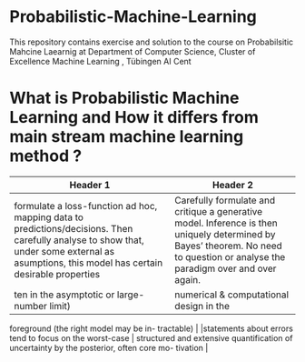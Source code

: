 # Probabilistic-Machine-Learning
This repository contains exercise and solution to the course on Probabilsitic Mahcine Laearnig at  Department of Computer Science, Cluster of Excellence Machine Learning
, Tübingen AI Cent

# What is Probabilistic Machine Learning and How it differs from main stream machine learning method ?
| Header 1 | Header 2 |
|---|---|
|formulate a loss-function ad hoc, mapping data to predictions/decisions. Then carefully analyse to show that, under some external as asumptions, this model has certain desirable properties| Carefully formulate and critique a generative model. Inference is then uniquely determined by Bayes’ theorem. No need to question or analyse the paradigm over and over again. |mathematical analysis in the foreground (of-
ten in the asymptotic or large-number limit) | numerical & computational design in the
foreground (the right model may be in-
tractable) | 
|statements about errors tend to focus on the
worst-case | structured and extensive quantification of
uncertainty by the posterior, often core mo-
tivation |